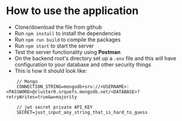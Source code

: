 # How to use the application

- Clone/download the file from github
- Run `npm install` to install the dependencies
- Run `npm run build` to compile the packages
- Run `npm start` to start the server
- Test the server functionality using <strong> Postman </strong>
- On the backend root's directory set up a `.env` file and this will have configuration to your database and other security things
- This is how it should look like:

```
    // Mongo
    CONNECTION_STRING=mongodb+srv://<USERNAME>:<PASSWORD>@cluster0.srquefs.mongodb.net/<DATABASE>?retryWrites=true&w=majority

    // jwt secret private API_KEY
    SECRET=just_input_any_string_that_is_hard_to_guess
```
